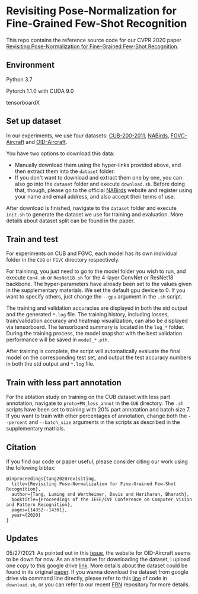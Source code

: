 # Revisiting Pose-Normalization for Fine-Grained Few-Shot Recognition

This repo contains the reference source code for our CVPR 2020 paper [Revisiting Pose-Normalization for Fine-Grained Few-Shot Recognition](https://arxiv.org/abs/2004.00705).

## Environment

Python 3.7

Pytorch 1.1.0 with CUDA 9.0

tensorboardX

## Set up dataset

In our experiments, we use four datasets: [CUB-200-2011](http://www.vision.caltech.edu/visipedia/CUB-200-2011.html), [NABirds](https://dl.allaboutbirds.org/nabirds), [FGVC-Aircraft](http://www.robots.ox.ac.uk/~vgg/data/fgvc-aircraft/) and [OID-Aircraft](http://www.robots.ox.ac.uk/~vgg/data/oid/). 

You have two options to download this data:

- Manually download them using the hyper-links provided above, and then extract them into the `dataset` folder.
- If you don't want to download and extract them one by one, you can also go into the `dataset` folder and execute `download.sh`. Before doing that, though, please go to the official [NABirds](https://dl.allaboutbirds.org/nabirds) website and register using your name and email address, and also accept their terms of use.

After download is finished, navigate to the `dataset` folder and execute `init.sh` to generate the dataset we use for training and evaluation. More details about dataset split can be found in the paper.

## Train and test

For experiments on CUB and FGVC, each model has its own individual folder in the `CUB` or `FGVC` directory respectively. 

For traininng, you just need to go to the model folder you wish to run, and execute `Con4.sh` or `ResNet18.sh` for the 4-layer ConvNet or ResNet18 backbone. The hyper-parameters have already been set to the values given in the supplementary materials. We set the default gpu device to 0. If you want to specify others, just change the `--gpu` argument in the `.sh` script.

The training and validation accuracies are displayed in both the std output and the generated `*.log` file. The training history, including losses, train/validation accuracy and heatmap visualization, can also be displayed via tensorboard. The tensorboard summary is located in the `log_*` folder. During the training process, the model snapshot with the best validation performance will be saved in `model_*.pth`.

After training is complete, the script will automatically evaluate the final model on the corresponding test set, and output the test accuracy numbers in both the std output and `*.log` file.

## Train with less part annotation

For the ablation study on training on the CUB dataset with less part annotation, navigate to `proto+PN_less_annot` in the `CUB` directory. The `.sh` scripts have been set to training with 20% part annotation and batch size 7. If you want to train with other percentages of annotation, change both the  `--percent` and `--batch_size` arguments in the scripts as described in the supplementary matrials.


## Citation
If you find our code or paper useful, please consider citing our work using the following bibtex:
```
@inproceedings{tang2020revisiting,
  title={Revisiting Pose-Normalization for Fine-Grained Few-Shot Recognition},
  author={Tang, Luming and Wertheimer, Davis and Hariharan, Bharath},
  booktitle={Proceedings of the IEEE/CVF Conference on Computer Vision and Pattern Recognition},
  pages={14352--14361},
  year={2020}
}
```


## Updates
05/27/2021: As pointed out in this [issue](https://github.com/Tsingularity/PoseNorm_Fewshot/issues/2), the website for OID-Aircraft seems to be down for now. As an alternative for downloading the dataset, I upload one copy to this google drive [link](https://drive.google.com/file/d/10vKcoS6-JFEpioD_FStJZbWknFCfPOnU/view?usp=sharing). More details about the dataset could be found in its original [paper](https://www.robots.ox.ac.uk/~karen/pdf/vedaldi14understanding.pdf). If you wanna download the dataset from google drive via command line directly, please refer to this [line](https://github.com/Tsingularity/PoseNorm_Fewshot/blob/master/dataset/download.sh#L3) of code in `download.sh`, or you can refer to our recent [FRN](https://github.com/Tsingularity/FRN) repository for more details.
